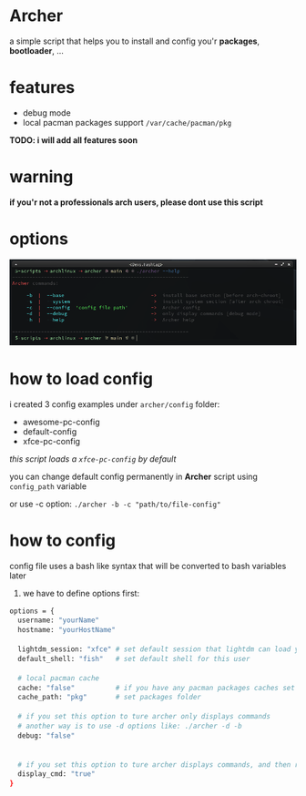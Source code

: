 # Archer
a simple script that helps you to install and config you'r **packages**, **bootloader**, ...


# features
- debug mode
- local pacman packages support `/var/cache/pacman/pkg`

**TODO: i will add all features soon**


# warning
**if you'r not a professionals arch users, please dont use this script**


# options
![alt text](https://github.com/devshashtag/archer/blob/main/screenshots/help.png?raw=true)


# how to load config
i created 3 config examples under `archer/config` folder:

- awesome-pc-config
- default-config
- xfce-pc-config

*this script loads a `xfce-pc-config` by default*

you can change default config permanently in **Archer** script using `config_path` variable 

or use -c option: `./archer -b -c "path/to/file-config"`


# how to config
config file uses a bash like syntax that will be converted to bash variables later

1) we have to define options first:

```bash
options = {
  username: "yourName"
  hostname: "yourHostName" 

  lightdm_session: "xfce" # set default session that lightdm can load your desktop or window manager
  default_shell: "fish"   # set default shell for this user

  # local pacman cache 
  cache: "false"          # if you have any pacman packages caches set this option to true
  cache_path: "pkg"       # set packages folder

  # if you set this option to ture archer only displays commands
  # another way is to use -d options like: ./archer -d -b
  debug: "false"


  # if you set this option to ture archer displays commands, and then runs
  display_cmd: "true"
}
```



